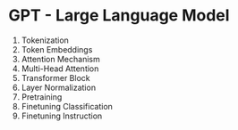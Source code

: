 # GPT - Large Language Model

1. Tokenization
2. Token Embeddings
3. Attention Mechanism 
4. Multi-Head Attention 
5. Transformer Block
6. Layer Normalization
7. Pretraining 
8. Finetuning Classification  
9. Finetuning Instruction 

